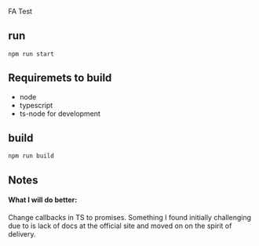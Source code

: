 FA Test

## run

`npm run start`

## Requiremets to build

- node
- typescript
- ts-node for development

## build

`npm run build`

## Notes

#### What I will do better:

Change callbacks in TS to promises. Something I found initially challenging due to is lack of docs at the official site and moved on on the spirit of delivery.

